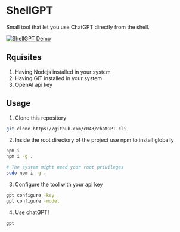 # ShellGPT

Small tool that let you use ChatGPT directly from the shell.

[![ShellGPT Demo](https://img.youtube.com/vi/_zSZy0t-5gk/0.jpg)](https://www.youtube.com/watch?v=_zSZy0t-5gk)

## Rquisites
1. Having Nodejs installed in your system
2. Having GIT installed in your system
3. OpenAI api key

## Usage
1. Clone this repository
```bash
git clone https://github.com/c043/chatGPT-cli
```
2. Inside the root directory of the project use npm to install globally
```bash
npm i
npm i -g .

# The system might need your root privileges
sudo npm i -g .
```
3. Configure the tool with your api key
```bash
gpt configure -key
gpt configure -model
```
4. Use chatGPT!
```bash
gpt
```
